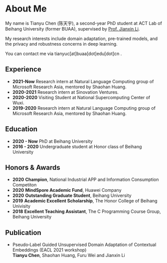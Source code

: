 # About Me

My name is Tianyu Chen (陈天宇), a second-year PhD student at ACT Lab of Beihang University (former BUAA), supervised by [Prof. Jianxin Li](http://act.buaa.edu.cn/lijx/index.html). 

My research interests include domain adaptation, pre-trained models, and the privacy and robustness concerns in deep learning.

You can contact me via tianyuc[at]buaa[dot]edu[dot]cn .

## Experience
- **2021-Now**  Research intern at Natural Language Computing group of Microsoft Research Asia, mentored by Shaohan Huang.
- **2020-2021** Research intern at Sinovation Ventures.
- **2020-2020** Visiting Student at National Supercomputing Center of Wuxi.
- **2019-2020** Research intern at Natural Language Computing group of Microsoft Research Asia, mentored by Shaohan Huang.

## Education

- **2020 - Now**  PhD at Beihang University
- **2016 - 2020** Undergraduate student at Honor class of Beihang University

## Honors & Awards

- **2020** **Champion**, National Industrial APP and Information Consumption Competiton
- **2020** **MindSpore Academic Fund**, Huawei Company
- **2020** **Outstanding Graduate Student**, Beihang University
- **2019** **Academic Excellent Scholarship**, The Honor College of Beihang Univisity
- **2018** **Excellent Teaching Assistant**, The C Programming Course Group, Beihang University  


## Publication

- Pseudo‑Label Guided Unsupervised Domain Adaptation of Contextual Embeddings (EACL 2021 workshop)  
  **Tianyu Chen**, Shaohan Huang, Furu Wei and Jianxin Li

